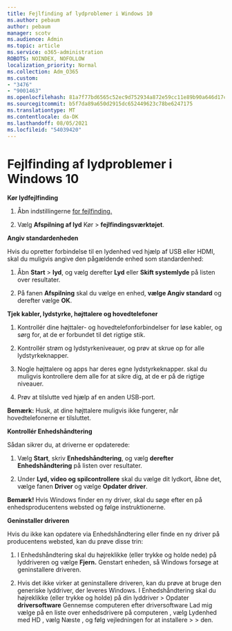 ```yaml
---
title: Fejlfinding af lydproblemer i Windows 10
ms.author: pebaum
author: pebaum
manager: scotv
ms.audience: Admin
ms.topic: article
ms.service: o365-administration
ROBOTS: NOINDEX, NOFOLLOW
localization_priority: Normal
ms.collection: Adm_O365
ms.custom:
- "3476"
- "9001463"
ms.openlocfilehash: 81a7f77bd6565c52ec9d752934a872e59cc11e89b90a646d17c3549d72e8a69f
ms.sourcegitcommit: b5f7da89a650d2915dc652449623c78be6247175
ms.translationtype: MT
ms.contentlocale: da-DK
ms.lasthandoff: 08/05/2021
ms.locfileid: "54039420"
---
```

# <a name="troubleshooting-audio-issues-in-windows-10"></a>Fejlfinding af lydproblemer i Windows 10

**Kør lydfejlfinding**

1.  Åbn indstillingerne [for fejlfinding.](ms-settings:troubleshoot)

2.  Vælg **Afspilning af lyd** Kør  >  **fejlfindingsværktøjet**.

**Angiv standardenheden**

Hvis du opretter forbindelse til en lydenhed ved hjælp af USB eller HDMI, skal du muligvis angive den pågældende enhed som standardenhed:

1. Åbn **Start**  >  **lyd**, og vælg derefter **Lyd** eller **Skift systemlyde** på listen over resultater.

2.  På fanen **Afspilning** skal du vælge en enhed, **vælge Angiv standard** og derefter vælge **OK**.

**Tjek kabler, lydstyrke, højttalere og hovedtelefoner**

1. Kontrollér dine højttaler- og hovedtelefonforbindelser for løse kabler, og sørg for, at de er forbundet til det rigtige stik.

2. Kontrollér strøm og lydstyrkeniveauer, og prøv at skrue op for alle lydstyrkeknapper.

3. Nogle højttalere og apps har deres egne lydstyrkeknapper. skal du muligvis kontrollere dem alle for at sikre dig, at de er på de rigtige niveauer.

4. Prøv at tilslutte ved hjælp af en anden USB-port.

**Bemærk:** Husk, at dine højttalere muligvis ikke fungerer, når hovedtelefonerne er tilsluttet.

**Kontrollér Enhedshåndtering**

Sådan sikrer du, at driverne er opdaterede:

1. Vælg **Start**, skriv **Enhedshåndtering**, og vælg **derefter Enhedshåndtering** på listen over resultater.

2. Under **Lyd, video og spilcontrollere** skal du vælge dit lydkort, åbne det, vælge fanen **Driver** og vælge **Opdater driver**.

**Bemærk!** Hvis Windows finder en ny driver, skal du søge efter en på enhedsproducentens websted og følge instruktionerne.

**Geninstaller driveren**

Hvis du ikke kan opdatere via Enhedshåndtering eller finde en ny driver på producentens websted, kan du prøve disse trin:

1. I Enhedshåndtering skal du højreklikke (eller trykke og holde nede) på lyddriveren og vælge **Fjern.** Genstart enheden, så Windows forsøge at geninstallere driveren.

2. Hvis det ikke virker at geninstallere driveren, kan du prøve at bruge den generiske lyddriver, der leveres Windows. I Enhedshåndtering skal du højreklikke (eller trykke og holde) på din lyddriver > Opdater **driversoftware** Gennemse computeren efter driversoftware Lad mig vælge på en liste over enhedsdrivere på computeren , vælg Lydenhed med HD , vælg Næste , og følg vejledningen for at installere  >    >  den.  
